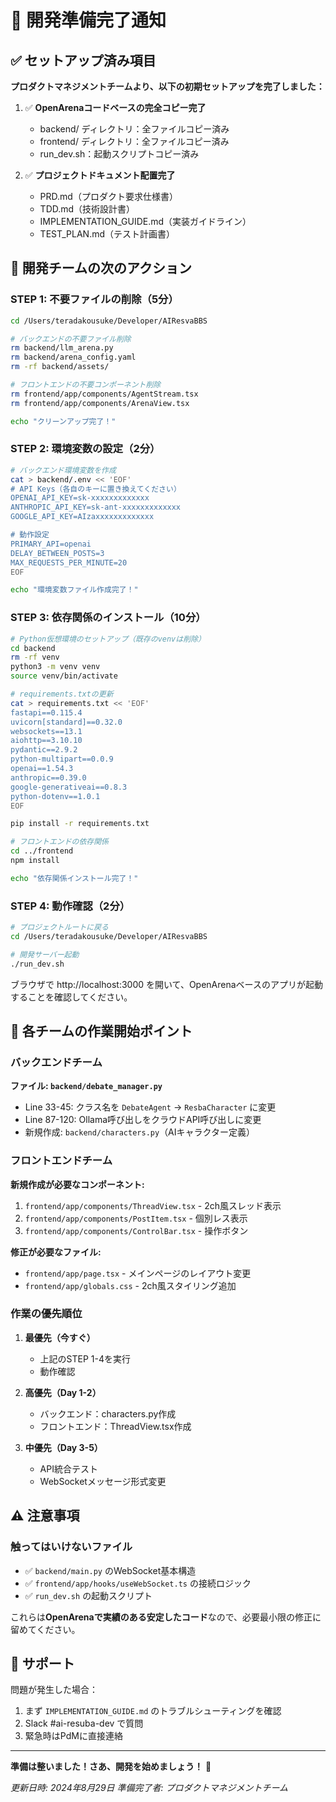 # 🚀 開発準備完了通知

## ✅ セットアップ済み項目

**プロダクトマネジメントチームより、以下の初期セットアップを完了しました：**

1. ✅ **OpenArenaコードベースの完全コピー完了**
   - backend/ ディレクトリ：全ファイルコピー済み
   - frontend/ ディレクトリ：全ファイルコピー済み
   - run_dev.sh：起動スクリプトコピー済み

2. ✅ **プロジェクトドキュメント配置完了**
   - PRD.md（プロダクト要求仕様書）
   - TDD.md（技術設計書）
   - IMPLEMENTATION_GUIDE.md（実装ガイドライン）
   - TEST_PLAN.md（テスト計画書）

## 🎯 開発チームの次のアクション

### STEP 1: 不要ファイルの削除（5分）

```bash
cd /Users/teradakousuke/Developer/AIResvaBBS

# バックエンドの不要ファイル削除
rm backend/llm_arena.py
rm backend/arena_config.yaml
rm -rf backend/assets/

# フロントエンドの不要コンポーネント削除
rm frontend/app/components/AgentStream.tsx
rm frontend/app/components/ArenaView.tsx

echo "クリーンアップ完了！"
```

### STEP 2: 環境変数の設定（2分）

```bash
# バックエンド環境変数を作成
cat > backend/.env << 'EOF'
# API Keys（各自のキーに置き換えてください）
OPENAI_API_KEY=sk-xxxxxxxxxxxxx
ANTHROPIC_API_KEY=sk-ant-xxxxxxxxxxxxx
GOOGLE_API_KEY=AIzaxxxxxxxxxxxxx

# 動作設定
PRIMARY_API=openai
DELAY_BETWEEN_POSTS=3
MAX_REQUESTS_PER_MINUTE=20
EOF

echo "環境変数ファイル作成完了！"
```

### STEP 3: 依存関係のインストール（10分）

```bash
# Python仮想環境のセットアップ（既存のvenvは削除）
cd backend
rm -rf venv
python3 -m venv venv
source venv/bin/activate

# requirements.txtの更新
cat > requirements.txt << 'EOF'
fastapi==0.115.4
uvicorn[standard]==0.32.0
websockets==13.1
aiohttp==3.10.10
pydantic==2.9.2
python-multipart==0.0.9
openai==1.54.3
anthropic==0.39.0
google-generativeai==0.8.3
python-dotenv==1.0.1
EOF

pip install -r requirements.txt

# フロントエンドの依存関係
cd ../frontend
npm install

echo "依存関係インストール完了！"
```

### STEP 4: 動作確認（2分）

```bash
# プロジェクトルートに戻る
cd /Users/teradakousuke/Developer/AIResvaBBS

# 開発サーバー起動
./run_dev.sh
```

ブラウザで http://localhost:3000 を開いて、OpenArenaベースのアプリが起動することを確認してください。

## 📝 各チームの作業開始ポイント

### バックエンドチーム
**ファイル: `backend/debate_manager.py`**
- Line 33-45: クラス名を `DebateAgent` → `ResbaCharacter` に変更
- Line 87-120: Ollama呼び出しをクラウドAPI呼び出しに変更
- 新規作成: `backend/characters.py`（AIキャラクター定義）

### フロントエンドチーム
**新規作成が必要なコンポーネント:**
1. `frontend/app/components/ThreadView.tsx` - 2ch風スレッド表示
2. `frontend/app/components/PostItem.tsx` - 個別レス表示
3. `frontend/app/components/ControlBar.tsx` - 操作ボタン

**修正が必要なファイル:**
- `frontend/app/page.tsx` - メインページのレイアウト変更
- `frontend/app/globals.css` - 2ch風スタイリング追加

### 作業の優先順位

1. **最優先（今すぐ）**
   - 上記のSTEP 1-4を実行
   - 動作確認

2. **高優先（Day 1-2）**
   - バックエンド：characters.py作成
   - フロントエンド：ThreadView.tsx作成

3. **中優先（Day 3-5）**
   - API統合テスト
   - WebSocketメッセージ形式変更

## ⚠️ 注意事項

### 触ってはいけないファイル
- ✅ `backend/main.py` のWebSocket基本構造
- ✅ `frontend/app/hooks/useWebSocket.ts` の接続ロジック
- ✅ `run_dev.sh` の起動スクリプト

これらは**OpenArenaで実績のある安定したコード**なので、必要最小限の修正に留めてください。

## 💬 サポート

問題が発生した場合：
1. まず `IMPLEMENTATION_GUIDE.md` のトラブルシューティングを確認
2. Slack #ai-resuba-dev で質問
3. 緊急時はPdMに直接連絡

---

**準備は整いました！さあ、開発を始めましょう！** 🚀

*更新日時: 2024年8月29日*
*準備完了者: プロダクトマネジメントチーム*
